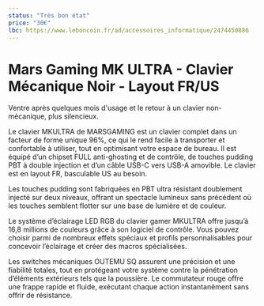 ```yaml
---
status: "Très bon état"
price: "30€"
lbc: https://www.leboncoin.fr/ad/accessoires_informatique/2474450886
---
```



# Mars Gaming MK ULTRA - Clavier Mécanique Noir - Layout FR/US

Ventre après quelques mois d'usage et le retour à un clavier non-mécanique, plus silencieux.

Le clavier MKULTRA de MARSGAMING est un clavier complet dans un facteur de forme unique 96%, ce qui le rend facile à transporter et confortable à utiliser, tout en optimisant votre espace de bureau. Il est équipé d’un chipset FULL anti-ghosting et de contrôle, de touches pudding PBT à double injection et d’un câble USB-C vers USB-A amovible. Le clavier est en layout FR, basculable US au besoin.

Les touches pudding sont fabriquées en PBT ultra résistant doublement injecté sur deux niveaux, offrant un spectacle lumineux sans précédent où les touches semblent flotter sur une base de lumière et de couleur.

Le système d’éclairage LED RGB du clavier gamer MKULTRA offre jusqu’à 16,8 millions de couleurs grâce à son logiciel de contrôle. Vous pouvez choisir parmi de nombreux effets spéciaux et profils personnalisables pour concevoir l’éclairage et créer des macros spécialisées.

Les switches mécaniques OUTEMU SQ assurent une précision et une fiabilité totales, tout en protégeant votre système contre la pénétration d’éléments extérieurs tels que la poussière. Le commutateur rouge offre une frappe rapide et fluide, exécutant chaque action instantanément sans offrir de résistance.